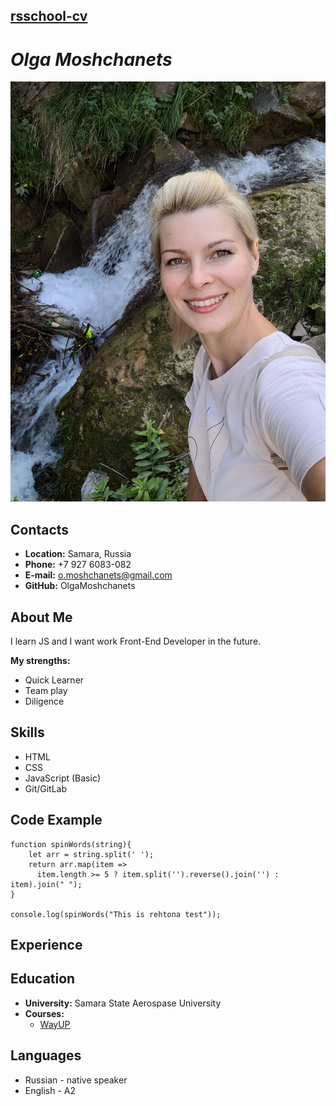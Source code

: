 ## **[rsschool-cv](https://OlgaMoshchanets.github.io/rsschool-cv/cv)**
# ***Olga Moshchanets***
![ava](/img/ava.jpg)
## **Contacts**

- **Location:** Samara, Russia
- **Phone:** +7 927 6083-082
- **E-mail:** o.moshchanets@gmail.com
- **GitHub:** OlgaMoshchanets

## **About Me**

I learn JS and I want work Front-End Developer in the future. 

**My strengths:**
- Quick Learner
- Team play
- Diligence

## **Skills**

- HTML
- CSS
- JavaScript (Basic)
- Git/GitLab

## **Code Example**

```
function spinWords(string){
    let arr = string.split(' ');
    return arr.map(item => 
      item.length >= 5 ? item.split('').reverse().join('') : item).join(" ");
}

console.log(spinWords("This is rehtona test"));
```

## **Experience**


## **Education**

- **University:** Samara State Aerospase University
- **Courses:**
    - [WayUP](https://wayup.in/ru/library/course14)

## **Languages**

- Russian - native speaker
- English - A2



